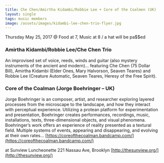 ```yaml
---
title: Che Chen/Amirtha Kidambi/Robbie Lee + Core of the Coalmen (UK)
layout: single
tags: music members
image: /assets/images/kidambi-lee-chen-trio-flyer.jpg
---
```


Thursday May 25, 2017 @ Food at 7, Music at 8 / a hat will be pa$$ed

### Amirtha Kidambi/Robbie Lee/Che Chen Trio

An improvised set of voice, reeds, winds and guitar (also mystery instruments
of the ancient and modern)... featuring Che Chen (75 Dollar Bill), Amirtha
Kidambi (Elder Ones, Mary Halvorson, Seaven Teares) and Robbie Lee (Creature
Automatic, Seaven Teares, Heresy of the Free Spirit).

### Core of the Coalman (Jorge Boehringer – UK)

Jorge Boehringer is an composer, artist, and researcher exploring layered
processes from the microscape to the landscape, and how they interact with
perceptual experience. Utilizing a protean platform for experimentation and
presentation, Boehringer creates performances, recordings, music,
installations, texts, three-dimensional objects, and visual phenomena.
Boehringer’s work offers an experience of reality presented as a textural field.
Multiple systems of events, appearing and disappearing, and evolving at their
own rates... [https://coreofthecoalman.bandcamp.com/](https://coreofthecoalman.bandcamp.com/)

at Sunview Luncheonette
221 Nassau Ave, Brooklyn
[http://thesunview.org/](http://thesunview.org/)
